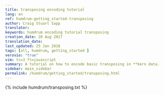 ```yaml
---
title: transposing encoding tutorial
lang: en
ref: humdrum-getting_started-transposing
author: Craig Stuart Sapp
translator: 
keywords: humdrum encoding tutorial transposing
creation_date: 20 Aug 2017
translation_date: 
last_updated: 25 Jan 2018
tags: [all, humdrum, getting_started ]
verovio: "true"
vim: ts=3 ft=javascript
summary: A tutorial on how to encode basic transposing in **kern data.
sidebar: main_sidebar
permalink: /humdrum/getting_started/transposing.html
---
```


{% include humdrum/transposing.txt %}

